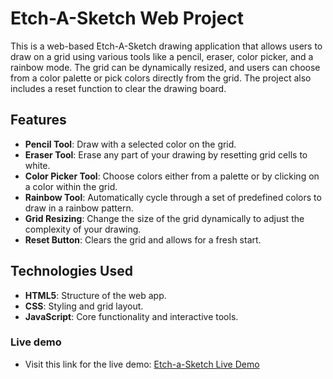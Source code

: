 # Etch-A-Sketch Web Project

This is a web-based Etch-A-Sketch drawing application that allows users to draw on a grid using various tools like a pencil, eraser, color picker, and a rainbow mode. The grid can be dynamically resized, and users can choose from a color palette or pick colors directly from the grid. The project also includes a reset function to clear the drawing board.

## Features

- **Pencil Tool**: Draw with a selected color on the grid.
- **Eraser Tool**: Erase any part of your drawing by resetting grid cells to white.
- **Color Picker Tool**: Choose colors either from a palette or by clicking on a color within the grid.
- **Rainbow Tool**: Automatically cycle through a set of predefined colors to draw in a rainbow pattern.
- **Grid Resizing**: Change the size of the grid dynamically to adjust the complexity of your drawing.
- **Reset Button**: Clears the grid and allows for a fresh start.

## Technologies Used
- **HTML5**: Structure of the web app.
- **CSS**: Styling and grid layout.
- **JavaScript**: Core functionality and interactive tools.

### Live demo
- Visit this link for the live demo: [Etch-a-Sketch Live Demo](https://hadi-001.github.io/Etch-a-Sketch/)